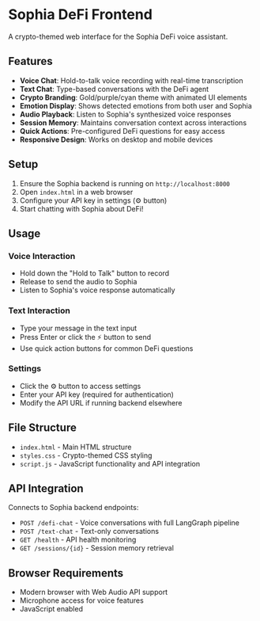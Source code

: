 # Sophia DeFi Frontend

A crypto-themed web interface for the Sophia DeFi voice assistant.

## Features

- **Voice Chat**: Hold-to-talk voice recording with real-time transcription
- **Text Chat**: Type-based conversations with the DeFi agent
- **Crypto Branding**: Gold/purple/cyan theme with animated UI elements
- **Emotion Display**: Shows detected emotions from both user and Sophia
- **Audio Playback**: Listen to Sophia's synthesized voice responses
- **Session Memory**: Maintains conversation context across interactions
- **Quick Actions**: Pre-configured DeFi questions for easy access
- **Responsive Design**: Works on desktop and mobile devices

## Setup

1. Ensure the Sophia backend is running on `http://localhost:8000`
2. Open `index.html` in a web browser
3. Configure your API key in settings (⚙️ button)
4. Start chatting with Sophia about DeFi!

## Usage

### Voice Interaction
- Hold down the "Hold to Talk" button to record
- Release to send the audio to Sophia
- Listen to Sophia's voice response automatically

### Text Interaction
- Type your message in the text input
- Press Enter or click the ⚡ button to send
- Use quick action buttons for common DeFi questions

### Settings
- Click the ⚙️ button to access settings
- Enter your API key (required for authentication)
- Modify the API URL if running backend elsewhere

## File Structure

- `index.html` - Main HTML structure
- `styles.css` - Crypto-themed CSS styling
- `script.js` - JavaScript functionality and API integration

## API Integration

Connects to Sophia backend endpoints:
- `POST /defi-chat` - Voice conversations with full LangGraph pipeline
- `POST /text-chat` - Text-only conversations  
- `GET /health` - API health monitoring
- `GET /sessions/{id}` - Session memory retrieval

## Browser Requirements

- Modern browser with Web Audio API support
- Microphone access for voice features
- JavaScript enabled